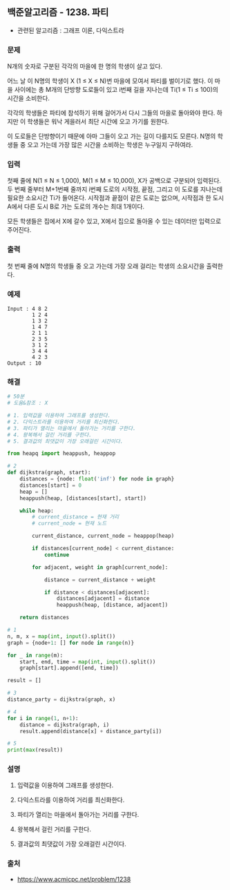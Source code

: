 ## 백준알고리즘 - 1238. 파티

- 관련된 알고리즘 : 그래프 이론, 다익스트라

### 문제

N개의 숫자로 구분된 각각의 마을에 한 명의 학생이 살고 있다.

어느 날 이 N명의 학생이 X (1 ≤ X ≤ N)번 마을에 모여서 파티를 벌이기로 했다. 이 마을 사이에는 총 M개의 단방향 도로들이 있고 i번째 길을 지나는데 Ti(1 ≤ Ti ≤ 100)의 시간을 소비한다.

각각의 학생들은 파티에 참석하기 위해 걸어가서 다시 그들의 마을로 돌아와야 한다. 하지만 이 학생들은 워낙 게을러서 최단 시간에 오고 가기를 원한다.

이 도로들은 단방향이기 때문에 아마 그들이 오고 가는 길이 다를지도 모른다. N명의 학생들 중 오고 가는데 가장 많은 시간을 소비하는 학생은 누구일지 구하여라.

### 입력

첫째 줄에 N(1 ≤ N ≤ 1,000), M(1 ≤ M ≤ 10,000), X가 공백으로 구분되어 입력된다. 두 번째 줄부터 M+1번째 줄까지 i번째 도로의 시작점, 끝점, 그리고 이 도로를 지나는데 필요한 소요시간 Ti가 들어온다. 시작점과 끝점이 같은 도로는 없으며, 시작점과 한 도시 A에서 다른 도시 B로 가는 도로의 개수는 최대 1개이다.

모든 학생들은 집에서 X에 갈수 있고, X에서 집으로 돌아올 수 있는 데이터만 입력으로 주어진다.

### 출력

첫 번째 줄에 N명의 학생들 중 오고 가는데 가장 오래 걸리는 학생의 소요시간을 출력한다.

### 예제

```
Input : 4 8 2
        1 2 4
        1 3 2
        1 4 7
        2 1 1
        2 3 5
        3 1 2
        3 4 4
        4 2 3
Output : 10
```

### 해결

```python
# 50분
# 도움&참조 : X

# 1. 입력값을 이용하여 그래프를 생성한다.
# 2. 다익스트라를 이용하여 거리를 최신화한다.
# 3. 파티가 열리는 마을에서 돌아가는 거리를 구한다.
# 4. 왕복해서 걸린 거리를 구한다.
# 5. 결과값의 최댓값이 가장 오래걸린 시간이다.

from heapq import heappush, heappop

# 2
def dijkstra(graph, start):
    distances = {node: float('inf') for node in graph}
    distances[start] = 0
    heap = []
    heappush(heap, [distances[start], start])

    while heap:
        # current_distance = 현재 거리
        # current_node = 현재 노드

        current_distance, current_node = heappop(heap)

        if distances[current_node] < current_distance:
            continue

        for adjacent, weight in graph[current_node]:

            distance = current_distance + weight

            if distance < distances[adjacent]:
                distances[adjacent] = distance
                heappush(heap, [distance, adjacent])

    return distances

# 1
n, m, x = map(int, input().split())
graph = {node+1: [] for node in range(n)}

for _ in range(m):
    start, end, time = map(int, input().split())
    graph[start].append([end, time])

result = []

# 3
distance_party = dijkstra(graph, x)

# 4
for i in range(1, n+1):
    distance = dijkstra(graph, i)
    result.append(distance[x] + distance_party[i])

# 5
print(max(result))
```

### 설명

1. 입력값을 이용하여 그래프를 생성한다.

2. 다익스트라를 이용하여 거리를 최신화한다.

3. 파티가 열리는 마을에서 돌아가는 거리를 구한다.

4. 왕복해서 걸린 거리를 구한다.

5. 결과값의 최댓값이 가장 오래걸린 시간이다.

### 출처

- https://www.acmicpc.net/problem/1238